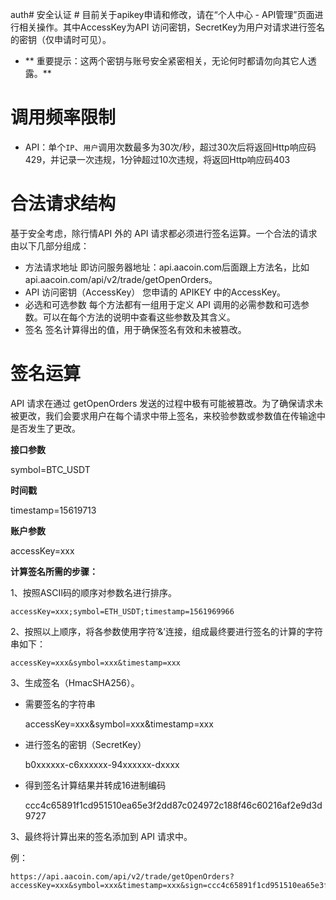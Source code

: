 auth# 安全认证 #
目前关于apikey申请和修改，请在“个人中心 - API管理”页面进行相关操作。其中AccessKey为API 访问密钥，SecretKey为用户对请求进行签名的密钥（仅申请时可见）。

- ** 重要提示：这两个密钥与账号安全紧密相关，无论何时都请勿向其它人透露。**

# 调用频率限制 #
- API：单个`IP`、`用户`调用次数最多为30次/秒，超过30次后将返回Http响应码429，并记录一次违规，1分钟超过10次违规，将返回Http响应码403

# 合法请求结构 #
基于安全考虑，除行情API 外的 API 请求都必须进行签名运算。一个合法的请求由以下几部分组成：
- 方法请求地址 即访问服务器地址：api.aacoin.com后面跟上方法名，比如api.aacoin.com/api/v2/trade/getOpenOrders。
- API 访问密钥（AccessKey） 您申请的 APIKEY 中的AccessKey。
- 必选和可选参数 每个方法都有一组用于定义 API 调用的必需参数和可选参数。可以在每个方法的说明中查看这些参数及其含义。
- 签名 签名计算得出的值，用于确保签名有效和未被篡改。


# 签名运算 #
API 请求在通过 getOpenOrders 发送的过程中极有可能被篡改。为了确保请求未被更改，我们会要求用户在每个请求中带上签名，来校验参数或参数值在传输途中是否发生了更改。

**接口参数**

symbol=BTC_USDT

**时间戳**

timestamp=15619713

**账户参数**

accessKey=xxx

**计算签名所需的步骤：**

1、按照ASCII码的顺序对参数名进行排序。

    accessKey=xxx;symbol=ETH_USDT;timestamp=1561969966

2、按照以上顺序，将各参数使用字符’&’连接，组成最终要进行签名的计算的字符串如下：

    accessKey=xxx&symbol=xxx&timestamp=xxx

3、生成签名（HmacSHA256）。

- 需要签名的字符串

    accessKey=xxx&symbol=xxx&timestamp=xxx

- 进行签名的密钥（SecretKey）

    b0xxxxxx-c6xxxxxx-94xxxxxx-dxxxx

- 得到签名计算结果并转成16进制编码

    ccc4c65891f1cd951510ea65e3f2dd87c024972c188f46c60216af2e9d3d9727

3、最终将计算出来的签名添加到 API 请求中。

例：

    https://api.aacoin.com/api/v2/trade/getOpenOrders?accessKey=xxx&symbol=xxx&timestamp=xxx&sign=ccc4c65891f1cd951510ea65e3f2dd87c024972c188f46c60216af2e9d3d9727
